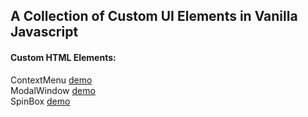 ## A Collection of Custom UI Elements in Vanilla Javascript

#### Custom HTML Elements:
ContextMenu [demo](https://shoottheluck.github.io/CustomElements/ContextMenu)<br>
ModalWindow [demo](https://shoottheluck.github.io/CustomElements/ModalWindow)<br>
SpinBox [demo](https://shoottheluck.github.io/CustomElements/SpinBox)<br>
